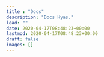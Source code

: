 ```yaml
---
title : "Docs"
description: "Docs Hyas."
lead: ""
date: 2020-04-17T08:48:23+00:00
lastmod: 2020-04-17T08:48:23+00:00
draft: false
images: []
---
```

